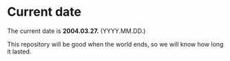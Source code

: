 # Current date

The current date is **2004.03.27.** (YYYY.MM.DD.)

This repository will be good when the world ends, so we will know how long it lasted.